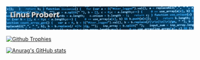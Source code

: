 [![MasterHead](assets/banner.png)](https://github.com/liquidityc)

[![Github Trophies](https://github-profile-trophy.vercel.app/?username=liquidityc&theme=onedark)](https://github.com/liquidityc)

[![Anurag's GitHub stats](https://github-readme-stats.vercel.app/api?username=liquidityc&count_private=true&show_icons=true&theme=radical)](https://github.com/anuraghazra/github-readme-stats)

<!-- ![Top Langs](https://github-readme-stats.vercel.app/api/top-langs/?username=blightmud)](https://github.com/anuraghazra/github-readme-stats) -->

<!--
**LiquidityC/LiquidityC** is a ✨ _special_ ✨ repository because its `README.md` (this file) appears on your GitHub profile.

Here are some ideas to get you started:

- 🔭 I’m currently working on ...
- 🌱 I’m currently learning ...
- 👯 I’m looking to collaborate on ...
- 🤔 I’m looking for help with ...
- 💬 Ask me about ...
- 📫 How to reach me: ...
- 😄 Pronouns: ...
- ⚡ Fun fact: ...
-->
